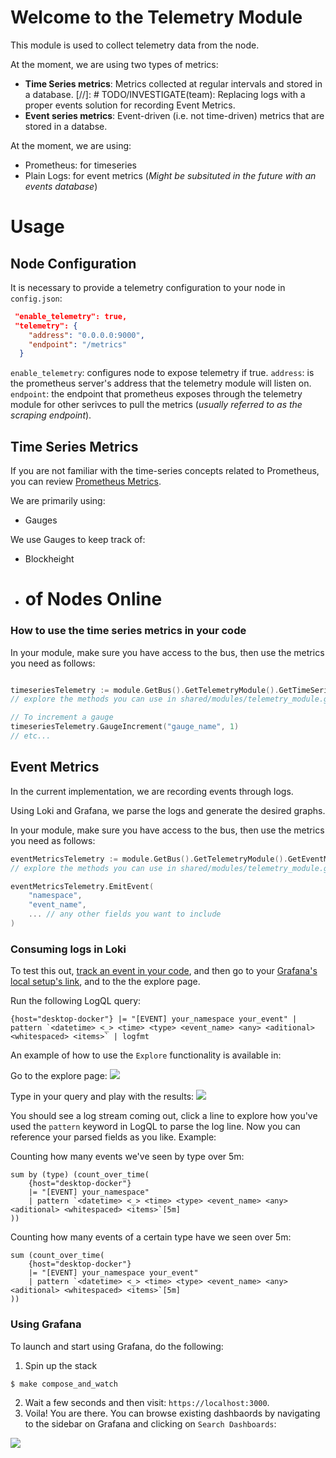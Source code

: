 # Welcome to the Telemetry Module

This module is used to collect telemetry data from the node.

At the moment, we are using two types of metrics:

- **Time Series metrics**: Metrics collected at regular intervals and stored in a database. 
[//]: # TODO/INVESTIGATE(team): Replacing logs with a proper events solution for recording Event Metrics.
- **Event series metrics**: Event-driven (i.e. not time-driven) metrics that are stored in a databse.


At the moment, we are using:
- Prometheus: for timeseries
- Plain Logs: for event metrics (_Might be subsituted in the future with an events database_)


# Usage

## Node Configuration

It is necessary to provide a telemetry configuration to your node in `config.json`:

```json
 "enable_telemetry": true,
 "telemetry": {
    "address": "0.0.0.0:9000",
    "endpoint": "/metrics"
  }
```

`enable_telemetry`: configures node to expose telemetry if true.
`address`: is the prometheus server's address that the telemetry module will listen on.
`endpoint`: the endpoint that prometheus exposes through the telemetry module for other serivces to pull the metrics (_usually referred to as the scraping endpoint_).


## Time Series Metrics

If you are not familiar with the time-series concepts related to Prometheus, you can review [Prometheus Metrics](https://prometheus.io/docs/concepts/metric_types/).

We are primarily using:

- Gauges

We use Gauges to keep track of:

- Blockheight
- # of Nodes Online

### How to use the time series metrics in your code

In your module, make sure you have access to the bus, then use the metrics you need as follows:
```go

timeseriesTelemetry := module.GetBus().GetTelemetryModule().GetTimeSeriesAgent()
// explore the methods you can use in shared/modules/telemetry_module.go

// To increment a gauge
timeseriesTelemetry.GaugeIncrement("gauge_name", 1)
// etc...
```

## Event Metrics

In the current implementation, we are recording events through logs.

Using Loki and Grafana, we parse the logs and generate the desired graphs.

In your module, make sure you have access to the bus, then use the metrics you need as follows:
```go
eventMetricsTelemetry := module.GetBus().GetTelemetryModule().GetEventMetricsAgent()
// explore the methods you can use in shared/modules/telemetry_module.go

eventMetricsTelemetry.EmitEvent(
    "namespace",
    "event_name",
    ... // any other fields you want to include
)
```

### Consuming logs in Loki

To test this out, [track an event in your code](#event-metrics), and then go to your [Grafana's local setup's link](#using-grafana), and to the the explore page.

Run the following LogQL query:

```
{host="desktop-docker"} |= "[EVENT] your_namespace your_event" | pattern `<datetime> <_> <time> <type> <event_name> <any> <aditional> <whitespaced> <items>` | logfmt
```
An example of how to use the `Explore` functionality is available in:

Go to the explore page:
![](./docs/explore-loki-on-grafana-pt-1.gif)

Type in your query and play with the results:
![](./docs/explore-loki-on-grafana-pt-2.gif)

You should see a log stream coming out, click a line to explore how you've used the `pattern` keyword in LogQL to parse the log line. Now you can reference your parsed fields as you like. Example:

Counting how many events we've seen by type over 5m:
```logql
sum by (type) (count_over_time(
    {host="desktop-docker"}
    |= "[EVENT] your_namespace"
    | pattern `<datetime> <_> <time> <type> <event_name> <any> <aditional> <whitespaced> <items>`[5m]
))
```
Counting how many events of a certain type have we seen over 5m:
```logql
sum (count_over_time(
    {host="desktop-docker"}
    |= "[EVENT] your_namespace your_event"
    | pattern `<datetime> <_> <time> <type> <event_name> <any> <aditional> <whitespaced> <items>`[5m]
))
```

### Using Grafana

To launch and start using Grafana, do the following:

1. Spin up the stack
```bash
$ make compose_and_watch
```

2. Wait a few seconds and then visit: `https://localhost:3000`.
3. Voila! You are there. You can browse existing dashbaords by navigating to the sidebar on Grafana and clicking on `Search Dashboards`:

![](./docs/browsing-existing-dashboards.gif)
